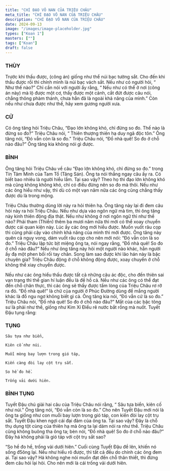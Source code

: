 ```yaml
---
title: "CHÍ ĐẠO VÔ NAN CỦA TRIỆU CHÂU"
meta_title: "CHÍ ĐẠO VÔ NAN CỦA TRIỆU CHÂU"
description: "CHÍ ĐẠO VÔ NAN CỦA TRIỆU CHÂU"
date: 2024-09-13
image: "/images/image-placeholder.jpg"
types: ["Koan 1"]
masters: [""]
tags: ["Koan"]
draft: false
---
```


### THÙY 
Trước khi thấu được, (công án) giống như thể núi bạc tường sắt. Cho đến khi thấu được rồi thì chính mình là núi bạc vách sắt. Nếu như có người hỏi, “ Như thế nào?” Chỉ cần nói với người ấy rằng, “ Nếu như có thể ở nơi (công án này) mà lộ được một cơ, thấy được một cảnh, cắt đứt được câu nói, chẳng thông phàm thánh, chưa hẳn đã là ngoài khả năng của mình.” Còn nếu như chưa được như thế, hãy xem gương người xưa.

### CỬ 
Có ông tăng hỏi Triệu Châu, “Đạo lớn không khó, chỉ đừng so đo. Thế nào là đừng so đo?” Triệu Châu nói, “ Thiên thượng thiên hạ duy ngã độc tôn.” Ông tăng nói, “Đó vẫn còn là so đo.” Triệu Châu nói, “Đồ nhà quê! So đo ở chỗ nào đâu?” Ông tăng kia không nói gì được.

### BÌNH 
Ông tăng hỏi Triệu Châu về câu “Đạo lớn không khó, chỉ đừng so đo.” trong Tín Tâm Minh của Tam Tổ (Tăng Sán). Ông ta nói thẳng ngay câu ấy ra. Có biết bao nhiêu là người hiểu lầm. Tại sao vậy? Theo họ thì đạo lớn không khó mà cũng không không khó, chỉ có điều đừng nên so đo mà thôi. Nếu như các ông hiểu như vậy, thì dù có một vạn năm nữa các ông cũng chẳng thấy được dù là trong mộng.

Triệu Châu thường dùng lời này ra hỏi thiên hạ. Ông tăng này lại đi đem câu hỏi này ra hỏi Triệu Châu. Nếu như dựa vào ngôn ngữ mà tìm, thì ông tăng này kinh thiên động địa thật. Nếu như không ở nơi ngôn ngữ thì như thế nào? Phải tham (Thiền) thêm ba mươi năm nữa thì mới có thể xoay chuyển được cái quan kiện này. Lúc ấy các ông mới hiểu được. Muốn vuốt râu cọp thì cũng phải cậy vào chính khả năng của mình thì mới được. Ông tăng này quên cả nguy vong, dám vuốt râu cọp cho nên mới nói: “Đó vẫn còn là so đo.” Triệu Châu lập tức bịt miệng ông ta, nói ngay rằng, “Đồ nhà quê! So đo ở chỗ nào đâu?” Nếu như ông tăng này hỏi một người nào khác, hẳn người ấy đạ một phen bối rối tay chân. Song làm sao được khi lão hán này là bậc chuyên gia? Triệu Châu động ở chỗ không động được, xoay chuyển ở chỗ không thể xiay chuyển được.

Nếu như các ông hiểu thấu được tất cả những câu ác độc, cho đến thiên sai vạn trạng thì thế gian hí luận đều là đề hồ cả. Nếu như các ông có thể đạt đến chỗ chân thực, thì các ông sẽ thấy được tấm lòng của Triệu Châu rơ rỡ ra đó. “Đồ nhà quê!” là chữ của người ở Phúc Đường dùng để mắng người khác là đồ ngu ngơ không biết gì cả. Ông tăng kia nói, “Đó vẫn cứ là so đo.” Triệu Châu nói, “Đồ nhà quê! So đo ở chỗ nào đâu?” Mắt của các bậc tông sư là phải như thế, giống như Kim Xí Điểu rẽ nước bắt rồng mà nuốt. Tuyết Đậu tụng rằng:

### TỤNG
```
Sâu tựa như biển,

Kiên cố như núi.

Muỗi mòng bay lượn trong gió táp,

Kiến càng đòi lay cột trụ sắt.

So hề đo hề.

Trống vải dưới hiên.
```
### BÌNH TỤNG
Tuyết Đậu chú giải hai câu của Triệu Châu nói rằng, “ Sâu tựa biển, kiên cố như núi.” Ông tăng nói, “Đó vẫn còn là so đo.” Cho nên Tuyết Đậu mới nói là ông ta giống như con muỗi bay lượn trong gió táp, con kiến đòi lay cột trụ sắt. Tuyết Đậu khen ngợi cái đại đảm của ông ta. Tại sao vậy? Đây là chỗ thụ dụng tột cùng của thiên hạ mà ông ta lại dám nói ra như thế. Triệu Châu cũng không buông tha ông ta; bèn nói, “Đồ nhà quê! So đo ở chỗ nào đâu?” Đây há không phải là gió táp với cột trụ sắt sao?

“So hề đo hề, trống vải dưới hiên.” Cuối cùng Tuyết Đậu đề lên, khiến nó sống đ5ông lại. Nếu như hiểu rõ được, thì tất cả đều do chính các ông đem ại. Tại sao vậy? Há không nghe nói muốn đạt đến chỗ thân thiết, thì đừng đem câu hỏi lại hỏi. Cho nên mới là cái trống vải dưới hiên.


